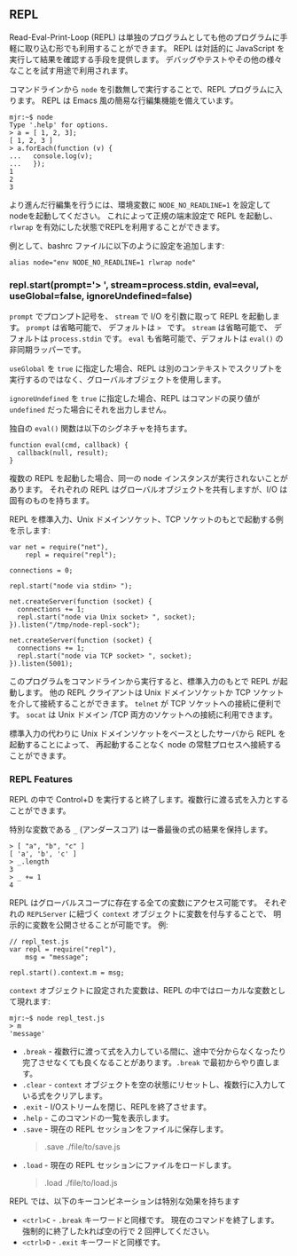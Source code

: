 ## REPL

<!--

A Read-Eval-Print-Loop (REPL) is available both as a standalone program and easily
includable in other programs.  REPL provides a way to interactively run
JavaScript and see the results.  It can be used for debugging, testing, or
just trying things out.

-->
Read-Eval-Print-Loop (REPL) は単独のプログラムとしても他のプログラムに手軽に取り込む形でも利用することができます。
REPL は対話的に JavaScript を実行して結果を確認する手段を提供します。 
デバッグやテストやその他の様々なことを試す用途で利用されます。

<!--

By executing `node` without any arguments from the command-line you will be
dropped into the REPL. It has simplistic emacs line-editing.

-->
コマンドラインから `node` を引数無しで実行することで、REPL プログラムに入ります。
REPL は Emacs 風の簡易な行編集機能を備えています。

    mjr:~$ node
    Type '.help' for options.
    > a = [ 1, 2, 3];
    [ 1, 2, 3 ]
    > a.forEach(function (v) {
    ...   console.log(v);
    ...   });
    1
    2
    3

<!--

For advanced line-editors, start node with the environmental variable `NODE_NO_READLINE=1`.
This will start the REPL in canonical terminal settings which will allow you to use with `rlwrap`.

-->
より進んだ行編集を行うには、環境変数に `NODE_NO_READLINE=1` を設定してnodeを起動してください。
これによって正規の端末設定で REPL を起動し、`rlwrap` を有効にした状態でREPLを利用することができます。

<!--

For example, you could add this to your bashrc file:

-->
例として、bashrc ファイルに以下のように設定を追加します:

    alias node="env NODE_NO_READLINE=1 rlwrap node"


### repl.start(prompt='> ', stream=process.stdin, eval=eval, useGlobal=false, ignoreUndefined=false)

<!--

Starts a REPL with `prompt` as the prompt and `stream` for all I/O.  `prompt`
is optional and defaults to `> `.  `stream` is optional and defaults to
`process.stdin`. `eval` is optional too and defaults to async wrapper for `eval`.

If `useGlobal` is set to true, then the repl will use the global object,
instead of running scripts in a separate context.

If `ignoreUndefined` is set to true, then the repl will not output return value
of command if it's `undefined`.

You can use your own `eval` function if it has following signature:

-->
`prompt` でプロンプト記号を、 `stream` で I/O を引数に取って REPL を起動します。
`prompt` は省略可能で、 デフォルトは `> ` です。
`stream` は省略可能で、 デフォルトは `process.stdin` です。
`eval` も省略可能で、デフォルトは `eval()` の非同期ラッパーです。

`useGlobal` を `true` に指定した場合、REPL は別のコンテキストでスクリプトを
実行するのではなく、グローバルオブジェクトを使用します。

`ignoreUndefined` を `true` に指定した場合、REPL はコマンドの戻り値が `undefined` だった場合にそれを出力しません。

独自の `eval()` 関数は以下のシグネチャを持ちます。

    function eval(cmd, callback) {
      callback(null, result);
    }

<!--

Multiple REPLs may be started against the same running instance of node.  Each
will share the same global object but will have unique I/O.

-->
複数の REPL を起動した場合、同一の node インスタンスが実行されないことがあります。
それぞれの REPL はグローバルオブジェクトを共有しますが、I/O は固有のものを持ちます。

<!--

Here is an example that starts a REPL on stdin, a Unix socket, and a TCP socket:

-->
REPL を標準入力、Unix ドメインソケット、TCP ソケットのもとで起動する例を示します:

    var net = require("net"),
        repl = require("repl");

    connections = 0;

    repl.start("node via stdin> ");

    net.createServer(function (socket) {
      connections += 1;
      repl.start("node via Unix socket> ", socket);
    }).listen("/tmp/node-repl-sock");

    net.createServer(function (socket) {
      connections += 1;
      repl.start("node via TCP socket> ", socket);
    }).listen(5001);

<!--

Running this program from the command line will start a REPL on stdin.  Other
REPL clients may connect through the Unix socket or TCP socket. `telnet` is useful
for connecting to TCP sockets, and `socat` can be used to connect to both Unix and
TCP sockets.

-->
このプログラムをコマンドラインから実行すると、標準入力のもとで REPL が起動します。
他の REPL クライアントは Unix ドメインソケットか TCP ソケットを介して接続することができます。
`telnet` が TCP ソケットへの接続に便利です。
`socat` は Unix ドメイン /TCP 両方のソケットへの接続に利用できます。

<!--

By starting a REPL from a Unix socket-based server instead of stdin, you can
connect to a long-running node process without restarting it.

-->
標準入力の代わりに Unix ドメインソケットをベースとしたサーバから REPL を起動することによって、
再起動することなく node の常駐プロセスへ接続することができます。


### REPL Features

<!--

Inside the REPL, Control+D will exit.  Multi-line expressions can be input.
Tab completion is supported for both global and local variables.

-->
REPL の中で Control+D を実行すると終了します。複数行に渡る式を入力とすることができます。

<!--

The special variable `_` (underscore) contains the result of the last expression.

-->
特別な変数である `_` (アンダースコア) は一番最後の式の結果を保持します。

    > [ "a", "b", "c" ]
    [ 'a', 'b', 'c' ]
    > _.length
    3
    > _ += 1
    4

<!--

The REPL provides access to any variables in the global scope. You can expose
a variable to the REPL explicitly by assigning it to the `context` object
associated with each `REPLServer`.  For example:

-->
REPL はグローバルスコープに存在する全ての変数にアクセス可能です。
それぞれの `REPLServer` に紐づく `context` オブジェクトに変数を付与することで、
明示的に変数を公開させることが可能です。 例:

    // repl_test.js
    var repl = require("repl"),
        msg = "message";

    repl.start().context.m = msg;

<!--

Things in the `context` object appear as local within the REPL:

-->
`context` オブジェクトに設定された変数は、REPL の中ではローカルな変数として現れます:

    mjr:~$ node repl_test.js
    > m
    'message'

<!--

There are a few special REPL commands:

-->

<!--

  - `.break` - While inputting a multi-line expression, sometimes you get lost
    or just don't care about completing it. `.break` will start over.
  - `.clear` - Resets the `context` object to an empty object and clears any
    multi-line expression.
  - `.exit` - Close the I/O stream, which will cause the REPL to exit.
  - `.help` - Show this list of special commands.
  - `.save` - Save the current REPL session to a file
    >.save ./file/to/save.js
  - `.load` - Load a file into the current REPL session.
    >.load ./file/to/load.js

-->
  - `.break` - 複数行に渡って式を入力している間に、途中で分からなくなったり完了させなくても良くなることがあります。`.break` で最初からやり直します。
  - `.clear` - `context` オブジェクトを空の状態にリセットし、複数行に入力している式をクリアします。
  - `.exit` - I/Oストリームを閉じ、REPLを終了させます。
  - `.help` - このコマンドの一覧を表示します。
  - `.save` - 現在の REPL セッションをファイルに保存します。
    >.save ./file/to/save.js
  - `.load` - 現在の REPL セッションにファイルをロードします。
    >.load ./file/to/load.js

<!--

The following key combinations in the REPL have these special effects:

-->
REPL では、以下のキーコンビネーションは特別な効果を持ちます

<!--

  - `<ctrl>C` - Similar to the `.break` keyword.  Terminates the current
    command.  Press twice on a blank line to forcibly exit.
  - `<ctrl>D` - Similar to the `.exit` keyword.

-->
  - `<ctrl>C` - `.break` キーワードと同様です。
  現在のコマンドを終了します。
  強制的に終了したkれば空の行で 2 回押してください。
  - `<ctrl>D` - `.exit` キーワードと同様です。
